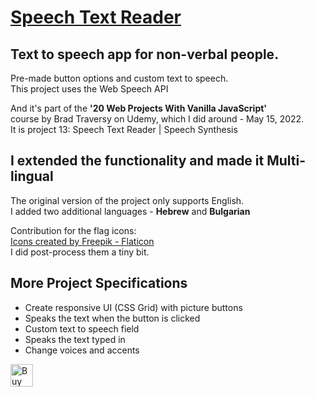<h1><a href="https://monacodelisa.github.io/Speech-Text-Reader/" target="_blank">Speech Text Reader</a></h1>

<h2>Text to speech app for non-verbal people.</h2> <p>Pre-made button options and custom text to speech. <br> This project uses the Web Speech API</p>

<p>And it's part of the <strong>'20 Web Projects With Vanilla JavaScript'</strong><br>
course by Brad Traversy on Udemy, which I did around - May 15, 2022.<br>
It is project 13: Speech Text Reader | Speech Synthesis</p>

<h2>I extended the functionality and made it Multi-lingual</h2>

<p>The original version of the project only supports English.<br> I added two additional languages - <strong>Hebrew</strong> and <strong>Bulgarian</strong></p>

<p>Contribution for the flag icons:<br>
<a href="https://www.flaticon.com/packs/countrys-flags" title="united-states icons">Icons created by Freepik - Flaticon</a>
<br> I did post-process them a tiny bit.</p>

<h2>More Project Specifications</h3>

- Create responsive UI (CSS Grid) with picture buttons
- Speaks the text when the button is clicked
- Custom text to speech field
- Speaks the text typed in
- Change voices and accents

<a href='https://ko-fi.com/monacodelisa' target='_blank'><img height='36' style='border:0px;height:36px;' src='https://cdn.ko-fi.com/cdn/kofi2.png?v=3' border='0' alt='Buy Me a Coffee at ko-fi.com' /></a>

